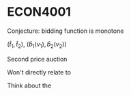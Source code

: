 # ECON4001 

Conjecture: bidding function is monotone

$(\hat t_{1},\hat t_{2})$, $(\hat b_{1}(v_{1}),\hat b_{2}(v_{2}))$


Second price auction 

Won't directly relate to 

Think about the 
